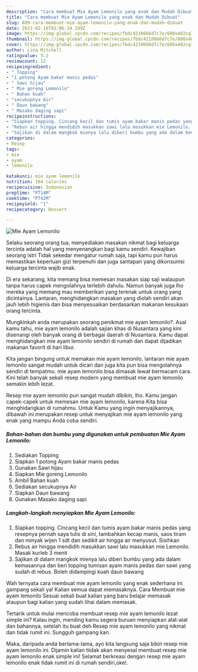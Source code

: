 ```yaml
---
description: "Cara membuat Mie Ayam Lemonilo yang enak dan Mudah Dibuat"
title: "Cara membuat Mie Ayam Lemonilo yang enak dan Mudah Dibuat"
slug: 889-cara-membuat-mie-ayam-lemonilo-yang-enak-dan-mudah-dibuat
date: 2021-02-18T02:06:24.199Z
image: https://img-global.cpcdn.com/recipes/fbdc4210666d7c7e/680x482cq70/mie-ayam-lemonilo-foto-resep-utama.jpg
thumbnail: https://img-global.cpcdn.com/recipes/fbdc4210666d7c7e/680x482cq70/mie-ayam-lemonilo-foto-resep-utama.jpg
cover: https://img-global.cpcdn.com/recipes/fbdc4210666d7c7e/680x482cq70/mie-ayam-lemonilo-foto-resep-utama.jpg
author: Lina Mitchell
ratingvalue: 3.2
reviewcount: 12
recipeingredient:
- " Topping"
- "1 potong Ayam bakar manis pedas"
- " Sawi hijau"
- " Mie goreng Lemonilo"
- " Bahan kuah"
- "secukupnya Air"
- " Daun bawang"
- " Masako daging sapi"
recipeinstructions:
- "Siapkan topping. Cincang kecil dan tumis ayam bakar manis pedas yang resepnya pernah saya tulis di sini, tambahkan kecap manis, saos tiram dan minyak wijen 1 sdt dan sedikit air hingga air menyusut. Sisihkan"
- "Rebus air hingga mendidih masukkan sawi lalu masukkan mie Lemonilo. Masak kurleb 3 menit"
- "Sajikan di dalam mangkok mienya lalu diberi bumbu yang ada dalam kemasannya dan beri topping tumisan ayam manis pedas dan sawi yang sudah di rebus. Boleh didampingi kuah daun bawang"
categories:
- Resep
tags:
- mie
- ayam
- lemonilo

katakunci: mie ayam lemonilo 
nutrition: 164 calories
recipecuisine: Indonesian
preptime: "PT14M"
cooktime: "PT42M"
recipeyield: "1"
recipecategory: Dessert

---
```



![Mie Ayam Lemonilo](https://img-global.cpcdn.com/recipes/fbdc4210666d7c7e/680x482cq70/mie-ayam-lemonilo-foto-resep-utama.jpg)

Selaku seorang orang tua, menyediakan masakan nikmat bagi keluarga tercinta adalah hal yang menyenangkan bagi kamu sendiri. Kewajiban seorang istri Tidak sekedar mengatur rumah saja, tapi kamu pun harus memastikan keperluan gizi terpenuhi dan juga santapan yang dikonsumsi keluarga tercinta wajib enak.

Di era  sekarang, kita memang bisa memesan masakan siap saji walaupun tanpa harus capek mengolahnya terlebih dahulu. Namun banyak juga lho mereka yang memang mau memberikan yang terenak untuk orang yang dicintainya. Lantaran, menghidangkan masakan yang diolah sendiri akan jauh lebih higienis dan bisa menyesuaikan berdasarkan makanan kesukaan orang tercinta. 



Mungkinkah anda merupakan seorang penikmat mie ayam lemonilo?. Asal kamu tahu, mie ayam lemonilo adalah sajian khas di Nusantara yang kini disenangi oleh banyak orang di berbagai daerah di Nusantara. Kamu dapat menghidangkan mie ayam lemonilo sendiri di rumah dan dapat dijadikan makanan favorit di hari libur.

Kita jangan bingung untuk memakan mie ayam lemonilo, lantaran mie ayam lemonilo sangat mudah untuk dicari dan juga kita pun bisa mengolahnya sendiri di tempatmu. mie ayam lemonilo bisa dimasak lewat bermacam cara. Kini telah banyak sekali resep modern yang membuat mie ayam lemonilo semakin lebih lezat.

Resep mie ayam lemonilo pun sangat mudah dibikin, lho. Kamu jangan capek-capek untuk memesan mie ayam lemonilo, karena Kita bisa menghidangkan di rumahmu. Untuk Kamu yang ingin menyajikannya, dibawah ini merupakan resep untuk menyajikan mie ayam lemonilo yang enak yang mampu Anda coba sendiri.

<!--inarticleads1-->

##### Bahan-bahan dan bumbu yang digunakan untuk pembuatan Mie Ayam Lemonilo:

1. Sediakan  Topping
1. Siapkan 1 potong Ayam bakar manis pedas
1. Gunakan  Sawi hijau
1. Siapkan  Mie goreng Lemonilo
1. Ambil  Bahan kuah
1. Sediakan secukupnya Air
1. Siapkan  Daun bawang
1. Gunakan  Masako daging sapi




<!--inarticleads2-->

##### Langkah-langkah menyiapkan Mie Ayam Lemonilo:

1. Siapkan topping. Cincang kecil dan tumis ayam bakar manis pedas yang resepnya pernah saya tulis di sini, tambahkan kecap manis, saos tiram dan minyak wijen 1 sdt dan sedikit air hingga air menyusut. Sisihkan
1. Rebus air hingga mendidih masukkan sawi lalu masukkan mie Lemonilo. Masak kurleb 3 menit
1. Sajikan di dalam mangkok mienya lalu diberi bumbu yang ada dalam kemasannya dan beri topping tumisan ayam manis pedas dan sawi yang sudah di rebus. Boleh didampingi kuah daun bawang




Wah ternyata cara membuat mie ayam lemonilo yang enak sederhana ini gampang sekali ya! Kalian semua dapat memasaknya. Cara Membuat mie ayam lemonilo Sesuai sekali buat kalian yang baru belajar memasak ataupun bagi kalian yang sudah lihai dalam memasak.

Tertarik untuk mulai mencoba membuat resep mie ayam lemonilo lezat simple ini? Kalau ingin, mending kamu segera buruan menyiapkan alat-alat dan bahannya, setelah itu buat deh Resep mie ayam lemonilo yang nikmat dan tidak rumit ini. Sungguh gampang kan. 

Maka, daripada anda berlama-lama, ayo kita langsung saja bikin resep mie ayam lemonilo ini. Dijamin kalian tiidak akan menyesal membuat resep mie ayam lemonilo enak simple ini! Selamat berkreasi dengan resep mie ayam lemonilo enak tidak rumit ini di rumah sendiri,oke!.


